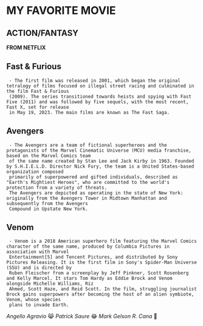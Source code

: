 # MY FAVORITE MOVIE
## ACTION/FANTASY

  **FROM NETFLIX**
 ## Fast & Furious 
     - The first film was released in 2001, which began the original tetralogy of films focused on illegal street racing and culminated in the film Fast & Furious 
     (2009). The series transitioned towards heists and spying with Fast Five (2011) and was followed by five sequels, with the most recent, Fast X, set for release 
     in May 19, 2023. The main films are known as The Fast Saga.
 ## Avengers 
     - The Avengers are a team of fictional superheroes and the protagonists of the Marvel Cinematic Universe (MCU) media franchise, based on the Marvel Comics team 
     of the same name created by Stan Lee and Jack Kirby in 1963. Founded by S.H.I.E.L.D. Director Nick Fury, the team is a United States-based organization composed 
     primarily of superpowered and gifted individuals, described as "Earth's Mightiest Heroes", who are committed to the world's protection from a variety of threats. 
     The Avengers are depicted as operating in the state of New York: originally from the Avengers Tower in Midtown Manhattan and subsequently from the Avengers 
     Compound in Upstate New York.
 ## Venom
     - Venom is a 2018 American superhero film featuring the Marvel Comics character of the same name, produced by Columbia Pictures in association with Marvel 
     Entertainment[5] and Tencent Pictures, and distributed by Sony Pictures Releasing. It is the first film in Sony's Spider-Man Universe (SSU) and is directed by 
     Ruben Fleischer from a screenplay by Jeff Pinkner, Scott Rosenberg and Kelly Marcel. It stars Tom Hardy as Eddie Brock and Venom alongside Michelle Williams, Riz 
     Ahmed, Scott Haze, and Reid Scott. In the film, struggling journalist Brock gains superpowers after becoming the host of an alien symbiote, Venom, whose species 
     plans to invade Earth.

*Angello Agravio* 😹
*Patrick Saure* 😂
*Mark Gelson R. Cana* 👹
